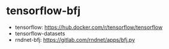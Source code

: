 # tensorflow-bfj
- tensorflow: https://hub.docker.com/r/tensorflow/tensorflow
- tensorflow-datasets
- rndnet-bfj: https://gitlab.com/rndnet/apps/bfj.py
